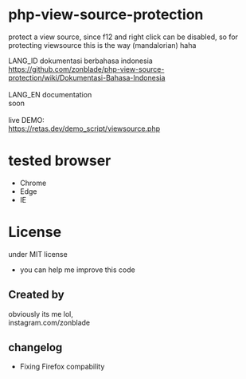 # php-view-source-protection
protect a view source, since f12 and right click can be disabled, so for protecting viewsource this is the way (mandalorian) haha

LANG_ID dokumentasi berbahasa indonesia<br>
https://github.com/zonblade/php-view-source-protection/wiki/Dokumentasi-Bahasa-Indonesia
<br><br>
LANG_EN documentation<br>
soon
<br><br>
live DEMO:<br>
https://retas.dev/demo_script/viewsource.php
# tested browser
+ Chrome
+ Edge
+ IE

# License
under MIT license
+ you can help me improve this code

## Created by 
obviously its me lol,<br>
instagram.com/zonblade

## changelog
+ Fixing Firefox compability
